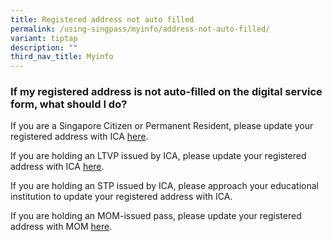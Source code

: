 ```yaml
---
title: Registered address not auto filled
permalink: /using-singpass/myinfo/address-not-auto-filled/
variant: tiptap
description: ""
third_nav_title: Myinfo
---
```

<h3>If my registered address is not auto-filled on the digital service form, what should I do?</h3>
<p>If you are a Singapore Citizen or Permanent Resident, please update your
registered address with ICA <a href="https://eservices.ica.gov.sg/esvclandingpage/ecoa" rel="noopener" target="_blank"><u>here</u></a>.&nbsp;&nbsp;</p>
<p>If you are holding an LTVP issued by ICA, please update your registered
address with ICA <a href="https://eservices.ica.gov.sg/ipevp/web/evp/e-update-of-address/welcome" rel="noopener" target="_blank"><u>here</u></a>.</p>
<p>If you are holding an STP issued by ICA, please approach your educational
institution to update your registered address with ICA.</p>
<p>If you are holding an MOM-issued pass, please update your registered address
with MOM <a href="https://go.gov.sg/mom-pass-update-address" rel="noopener" target="_blank"><u>here</u></a>.</p>